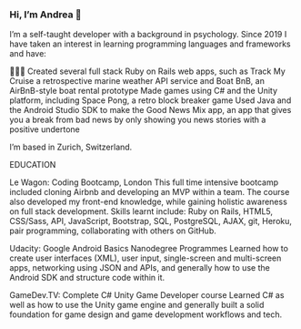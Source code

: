 ### Hi, I’m Andrea 👋

I’m a self-taught developer with a background in psychology. Since 2019 I have taken an interest in learning programming languages and frameworks and have:


👩🏽‍💻 Created several full stack Ruby on Rails web apps, such as Track My Cruise a retrospective marine weather API service and Boat BnB, an AirBnB-style boat rental prototype
Made games using C# and the Unity platform, including Space Pong, a retro block breaker game 
Used Java and the Android Studio SDK to make the Good News Mix app, an app that gives you a break from bad news by only showing you news stories with a positive undertone 

I’m based in Zurich, Switzerland. 

EDUCATION

Le Wagon: Coding Bootcamp, London
This full time intensive bootcamp included cloning Airbnb and developing an MVP within a team. The course also developed my front-end knowledge, while gaining holistic awareness on full stack development. Skills learnt include: Ruby on Rails, HTML5, CSS/Sass, API, JavaScript, Bootstrap, SQL, PostgreSQL, AJAX, git, Heroku, pair programming, collaborating with others on GitHub.

Udacity: Google Android Basics Nanodegree Programmes
Learned how to create user interfaces (XML), user input, single-screen and multi-screen apps, networking using JSON and APIs, and generally how to use the Android SDK and structure code within it. 

GameDev.TV: Complete C# Unity Game Developer course
Learned C# as well as how to use the Unity game engine and generally built a solid foundation for game design and game development workflows and tech.  

